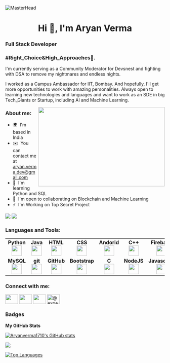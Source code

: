 ![MasterHead](https://3.bp.blogspot.com/-dB6ndKqIAuI/XdWeOASO5AI/AAAAAAAANZA/MSbT9mh6bukxkI-tqnu_GARIZZV5WNVhQCLcBGAsYHQ/s1600/image1.gif)


<h1 align="center">Hi 👋, I'm Aryan Verma </h1>

<h3 align="left">Full Stack Developer</h3>

<h3 style="margin-top=70px">#Right_Choice&High_Approaches🤝.</h3>

I'm currently serving as a Community Moderator for Devsnest and fighting with DSA to remove my nightmares and endless nights. 

I worked as a Campus Ambassador for IIT, Bombay. And hopefully, I'll get more opportunities to work with amazing personalities. Always open to learning new technologies and languages and want to work as an SDE in big Tech\_Giants or Startup, including AI and Machine Learning.

<img height=250px width=400px align = "right" src="https://miro.medium.com/max/1360/1*IRGHmiGsa16stedQvIaZfw.gif"/> 

<h3 align="left"> About me: </h3>

* 🌍  I'm based in India
* ✉️  You can contact me at [aryan.verma.dev@gmail.com](mailto:aryan.verma.dev@gmail.com)
* 🧠  I'm learning Python and SQL
* 🤝  I'm open to collaborating on Blockchain and Machine Learning
* ⚡  I'm Working on Top Secret Project

<a href="https://www.github.com/Aryanverma1710" target="_blank" rel="noreferrer"><img
src="https://img.shields.io/github/followers/Aryanverma1710?logo=github&style=for-the-badge&color=f97316&labelColor=27272a" /></a>
<a href = "https://www.github.com/Aryanverma1710" target="_blank" rel="noreferrer"><img src = "https://img.shields.io/github/forks/:user/:repo?label=Fork"/></a>

<h3 align="left"> Languages and Tools:</h3>

<table width="320px">
    <tbody>
        <tr valign="top">
            <td width="80px" align="center">
            <span><strong>Python</strong></span><br>
            <img height="32px" src="https://cdn.jsdelivr.net/gh/devicons/devicon/icons/python/python-original.svg">
            </td>
            <td width="80px" align="center">
            <span><strong>Java</strong></span><br>
            <img height="32" src="https://cdn.jsdelivr.net/gh/devicons/devicon/icons/java/java-original.svg">
            </td>
            <td width="80px" align="center">
            <span><strong>HTML</strong></span><br>
            <img height="32" src="https://cdn.jsdelivr.net/gh/devicons/devicon/icons/html5/html5-original.svg">
            </td>
            <td width="80px" align="center">
            <span><strong>CSS</strong></span><br>
            <img height="32px" src="https://cdn.jsdelivr.net/gh/devicons/devicon/icons/css3/css3-original.svg">
            </td>
            <td width="80px" align="center">
            <span><strong>Andorid</strong></span><br>
            <img height="32px" src="https://cdn.jsdelivr.net/gh/devicons/devicon/icons/android/android-original.svg">
            </td>
            <td width="80px" align="center">
            <span><strong>C++</strong></span><br>
            <img height="32px" src="https://cdn.jsdelivr.net/gh/devicons/devicon/icons/cplusplus/cplusplus-original.svg">
            </td>
            <td width="80px" align="center">
            <span><strong>Firebase</strong></span><br>
            <img height="32px" src="https://cdn.jsdelivr.net/gh/devicons/devicon/icons/firebase/firebase-plain.svg">
            </td>
        </tr>
        <tr valign="top">
            <td width="80px" align="center">
            <span><strong>MySQL</strong></span><br>
            <img height="32px" src="https://cdn.jsdelivr.net/gh/devicons/devicon/icons/mysql/mysql-original.svg">
            </td>
            <td width="80px" align="center">
            <span><strong>git</strong></span><br>
            <img height="32px" src="https://cdn.jsdelivr.net/gh/devicons/devicon/icons/git/git-plain.svg">
            </td>
            <td width="80px" align="center">
            <span><strong>GitHub</strong></span><br>
            <img height="32px" src="https://cdn.jsdelivr.net/gh/devicons/devicon/icons/github/github-original.svg">
            <td width="80px" align="center">
            <span><strong>Bootstrap</strong></span><br>
            <img height="32px" src="https://cdn.jsdelivr.net/gh/devicons/devicon/icons/bootstrap/bootstrap-original.svg">
            </td>
            <td width="80px" align="center">
            <span><strong>C</strong></span><br>
            <img height="32px" src="https://cdn.jsdelivr.net/gh/devicons/devicon/icons/c/c-original.svg">
            </td>
            <td width="80px" align="center">
            <span><strong>NodeJS</strong></span><br>
            <img height="32px" src="https://cdn.jsdelivr.net/gh/devicons/devicon/icons/nodejs/nodejs-original-wordmark.svg">
            </td>
            <td width="80px" align="center">
            <span><strong>Javascript</strong></span><br>
            <img height="32px" src="https://cdn.jsdelivr.net/gh/devicons/devicon/icons/javascript/javascript-plain.svg">
            </td>
        </tr>
    </tbody>
</table>




<h3 align="left">Connect with me:</h3>

<p align="left">
<a href="https://dev.to/aryanverma1710" target="blank"><img align="center" src="https://www.vectorlogo.zone/logos/devto/devto-icon.svg" height="30" width="40" /></a>
<a href="https://linkedin.com/in/aryan-verma1710" target="blank"><img align="center" src="https://www.vectorlogo.zone/logos/linkedin/linkedin-icon.svg" height="30" width="40" /></a>
<a href="https://stackoverflow.com/users/@aryan-verma" target="blank"><img align="center" src="https://www.vectorlogo.zone/logos/stackoverflow/stackoverflow-icon.svg" height="30" width="40" /></a>
<a href="https://medium.com/@expertakv03" target="blank"><img align="center" src="https://www.vectorlogo.zone/logos/medium/medium-icon.svg" alt="@expertakv03" height="30" width="40" /></a>
</p>

### Badges

<b>My GitHub Stats</b>

<a href="http://www.github.com/Aryanverma1710"><img src="https://github-readme-stats.vercel.app/api?username=Aryanverma1710&show_icons=true&hide=&count_private=true&title_color=3382ed&text_color=ffffff&icon_color=f97316&bg_color=27272a&hide_border=true&show_icons=true" alt="Aryanverma1710's GitHub stats" /></a>

<a href="http://www.github.com/Aryanverma1710"><img src="https://github-readme-streak-stats.herokuapp.com/?user=Aryanverma1710&stroke=ffffff&background=27272a&ring=3382ed&fire=3382ed&currStreakNum=ffffff&currStreakLabel=3382ed&sideNums=ffffff&sideLabels=ffffff&dates=ffffff&hide_border=true" /></a>

<a href="https://github.com/Aryanverma1710" align="left"><img src="https://github-readme-stats.vercel.app/api/top-langs/?username=Aryanverma1710&langs_count=10&title_color=3382ed&text_color=ffffff&icon_color=f97316&bg_color=27272a&hide_border=true&locale=en&custom_title=Top%20%Languages" alt="Top Languages" /></a>
